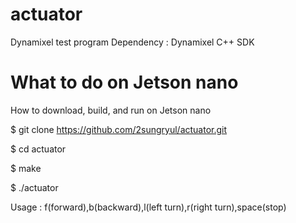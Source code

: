 # actuator

Dynamixel test program
Dependency : Dynamixel C++ SDK 

# What to do on Jetson nano

How to download, build, and run on Jetson nano

$ git clone https://github.com/2sungryul/actuator.git

$ cd actuator

$ make

$ ./actuator

Usage : f(forward),b(backward),l(left turn),r(right turn),space(stop)

